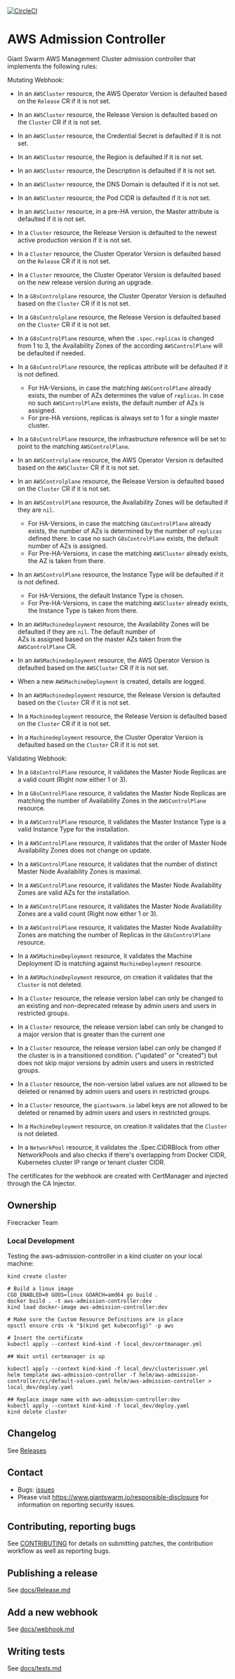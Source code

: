 [![CircleCI](https://circleci.com/gh/giantswarm/aws-admission-controller.svg?style=shield)](https://circleci.com/gh/giantswarm/aws-admission-controller)

# AWS Admission Controller

Giant Swarm AWS Management Cluster admission controller that implements the following rules:

Mutating Webhook:

- In an `AWSCluster` resource, the AWS Operator Version is defaulted based on the `Release` CR if it is not set. 
- In an `AWSCluster` resource, the Release Version is defaulted based on the `Cluster` CR if it is not set. 
- In an `AWSCluster` resource, the Credential Secret is defaulted if it is not set. 
- In an `AWSCluster` resource, the Region is defaulted if it is not set. 
- In an `AWSCluster` resource, the Description is defaulted if it is not set. 
- In an `AWSCluster` resource, the DNS Domain is defaulted if it is not set. 
- In an `AWSCluster` resource, the Pod CIDR is defaulted if it is not set. 
- In an `AWSCluster` resource, in a pre-HA version, the Master attribute is defaulted if it is not set.

- In a `Cluster` resource, the Release Version is defaulted to the newest active production version if it is not set. 
- In a `Cluster` resource, the Cluster Operator Version is defaulted based on the `Release` CR if it is not set. 
- In a `Cluster` resource, the Cluster Operator Version is defaulted based on the new release version during an upgrade. 

- In a `G8sControlplane` resource, the Cluster Operator Version is defaulted based on the `Cluster` CR if it is not set. 
- In a `G8sControlplane` resource, the Release Version is defaulted based on the `Cluster` CR if it is not set. 
- In a `G8sControlPlane` resource, when the `.spec.replicas` is changed from 1 to 3, the Availability Zones of the according `AWSControlPlane` will be defaulted if needed.
- In a `G8sControlPlane` resource, the replicas attribute will be defaulted if it is not defined.
  - For HA-Versions, in case the matching `AWSControlPlane` already exists, the number of AZs determines the value of `replicas`.
    In case no such `AWSControlPlane` exists, the default number of AZs is assigned. 
  - For pre-HA versions, replicas is always set to 1 for a single master cluster.
- In a `G8sControlPlane` resource, the infrastructure reference will be set to point to the matching `AWSControlPlane`.

- In an `AWSControlplane` resource, the AWS Operator Version is defaulted based on the `AWSCluster` CR if it is not set. 
- In an `AWSControlplane` resource, the Release Version is defaulted based on the `Cluster` CR if it is not set. 
- In an `AWSControlPlane` resource, the Availability Zones will be defaulted if they are `nil`. 
  - For HA-Versions, in case the matching `G8sControlPlane` already exists, the number of AZs is determined by the number of `replicas` defined there. 
    In case no such `G8sControlPlane` exists, the default number of AZs is assigned. 
  - For Pre-HA-Versions, in case the matching `AWSCluster` already exists, the AZ is taken from there. 
- In an `AWSControlPlane` resource, the Instance Type will be defaulted if it is not defined. 
  - For HA-Versions, the default Instance Type is chosen. 
  - For Pre-HA-Versions, in case the matching `AWSCluster` already exists, the Instance Type is taken from there. 

- In an `AWSMachinedeployment` resource, the Availability Zones will be defaulted if they are `nil`. The default number of   
  AZs is assigned based on the master AZs taken from the `AWSControlPlane` CR.
- In an `AWSMachinedeployment` resource, the AWS Operator Version is defaulted based on the `AWSCluster` CR if it is not set. 
- When a new `AWSMachineDeployment` is created, details are logged.
- In an `AWSMachinedeployment` resource, the Release Version is defaulted based on the `Cluster` CR if it is not set. 

- In a `Machinedeployment` resource, the Release Version is defaulted based on the `Cluster` CR if it is not set. 
- In a `Machinedeployment` resource, the Cluster Operator Version is defaulted based on the `Cluster` CR if it is not set. 

Validating Webhook:

- In a `G8sControlPlane` resource, it validates the Master Node Replicas are a valid count (Right now either 1 or 3).
- In a `G8sControlPlane` resource, it validates the Master Node Replicas are matching the number of Availability Zones in the `AWSControlPlane` resource.

- In a `AWSControlPlane` resource, it validates the Master Instance Type is a valid Instance Type for the installation.
- In a `AWSControlPlane` resource, it validates that the order of Master Node Availability Zones does not change on update.
- In a `AWSControlPlane` resource, it validates that the number of distinct Master Node Availability Zones is maximal.
- In a `AWSControlPlane` resource, it validates the Master Node Availability Zones are valid AZs for the installation.
- In a `AWSControlPlane` resource, it validates the Master Node Availability Zones are a valid count (Right now either 1 or 3).
- In a `AWSControlPlane` resource, it validates the Master Node Availability Zones are matching the number of Replicas in the `G8sControlPlane` resource.

- In a `AWSMachineDeployment` resource, it validates the Machine Deployment ID is matching against `MachineDeployment` resource.
- In a `AWSMachineDeployment` resource, on creation it validates that the `Cluster` is not deleted.

- In a `Cluster` resource, the  release version label can only be changed to an existing and non-deprecated release by admin users and users in restricted groups. 
- In a `Cluster` resource, the  release version label can only be changed to a major version that is greater than the current one   
- In a `Cluster` resource, the  release version label can only be changed if the cluster is in a transitioned condition. ("updated" or "created")
  but does not skip major versions by admin users and users in restricted groups. 
- In a `Cluster` resource, the non-version label values are not allowed to be deleted or renamed by admin users and users in restricted groups. 
- In a `Cluster` resource, the `giantswarm.io` label keys are not allowed to be deleted or renamed by admin users and users in restricted groups. 

- In a `MachineDeployment` resource, on creation it validates that the `Cluster` is not deleted.

- In a `NetworkPool` resource, it validates the .Spec.CIDRBlock from other NetworkPools and also checks if there's overlapping from Docker CIDR, Kubernetes cluster IP range or tenant cluster CIDR.

The certificates for the webhook are created with CertManager and injected through the CA Injector.

## Ownership

Firecracker Team

### Local Development

Testing the aws-admission-controller in a kind cluster on your local machine:

```nohighlight
kind create cluster

# Build a linux image
CGO_ENABLED=0 GOOS=linux GOARCH=amd64 go build .
docker build . -t aws-admission-controller:dev
kind load docker-image aws-admission-controller:dev

# Make sure the Custom Resource Definitions are in place
opsctl ensure crds -k "$(kind get kubeconfig)" -p aws

# Insert the certificate
kubectl apply --context kind-kind -f local_dev/certmanager.yml

## Wait until certmanager is up

kubectl apply --context kind-kind -f local_dev/clusterissuer.yml
helm template aws-admission-controller -f helm/aws-admission-controller/ci/default-values.yaml helm/aws-admission-controller > local_dev/deploy.yaml

## Replace image name with aws-admission-controller:dev
kubectl apply --context kind-kind -f local_dev/deploy.yaml
kind delete cluster
```

## Changelog

See [Releases](https://github.com/giantswarm/aws-admission-controller/releases)

## Contact

- Bugs: [issues](https://github.com/giantswarm/aws-admission-controller/issues)
- Please visit https://www.giantswarm.io/responsible-disclosure for information on reporting security issues.

## Contributing, reporting bugs

See [CONTRIBUTING](CONTRIBUTING.md) for details on submitting patches, the
contribution workflow as well as reporting bugs.

## Publishing a release

See [docs/Release.md](https://github.com/giantswarm/aws-admission-controller/blob/master/docs/release.md)

## Add a new webhook

See [docs/webhook.md](https://github.com/giantswarm/aws-admission-controller/blob/master/docs/webhook.md)

## Writing tests

See [docs/tests.md](https://github.com/giantswarm/aws-admission-controller/blob/master/docs/tests.md)
